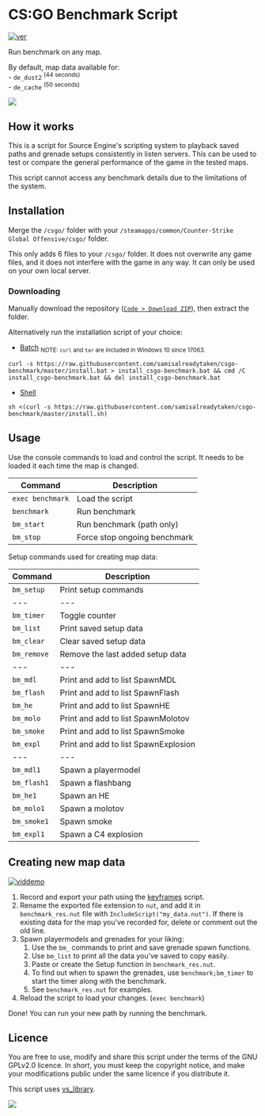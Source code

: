 # CS:GO Benchmark Script
[![ver][]](https://github.com/samisalreadytaken/csgo-benchmark)

Run benchmark on any map.

By default, map data available for:  
\- `de_dust2` <sup>(44 seconds)</sup>  
\- `de_cache` <sup>(50 seconds)</sup>  


[ver]: https://img.shields.io/badge/csgo--benchmark-v1.4.7-informational

![](../assets/image.jpg)

## How it works
This is a script for Source Engine's scripting system to playback saved paths and grenade setups consistently in listen servers. This can be used to test or compare the general performance of the game in the tested maps.

This script cannot access any benchmark details due to the limitations of the system.

## Installation
Merge the `/csgo/` folder with your `/steamapps/common/Counter-Strike Global Offensive/csgo/` folder.

This only adds 6 files to your `/csgo/` folder. It does not overwrite any game files, and it does not interfere with the game in any way. It can only be used on your own local server.

### Downloading
Manually download the repository ([`Code > Download ZIP`](https://github.com/samisalreadytaken/csgo-benchmark/archive/master.zip)), then extract the folder.

Alternatively run the installation script of your choice:

- [Batch](https://raw.githubusercontent.com/samisalreadytaken/csgo-benchmark/master/install.bat) <sub>NOTE: `curl` and `tar` are included in Windows 10 since 17063.</sub>
```
curl -s https://raw.githubusercontent.com/samisalreadytaken/csgo-benchmark/master/install.bat > install_csgo-benchmark.bat && cmd /C install_csgo-benchmark.bat && del install_csgo-benchmark.bat
```

- [Shell](https://raw.githubusercontent.com/samisalreadytaken/csgo-benchmark/master/install.sh)
```
sh <(curl -s https://raw.githubusercontent.com/samisalreadytaken/csgo-benchmark/master/install.sh)
```

## Usage
Use the console commands to load and control the script. It needs to be loaded it each time the map is changed.

Command             | Description
------------------- | -------------------
`exec benchmark`    | Load the script
`benchmark`         | Run benchmark
`bm_start`          | Run benchmark (path only)
`bm_stop`           | Force stop ongoing benchmark

Setup commands used for creating map data:

Command             | Description
------------------- | -------------------
`bm_setup`          | Print setup commands
---                 | ---
`bm_timer`          | Toggle counter
`bm_list`           | Print saved setup data
`bm_clear`          | Clear saved setup data
`bm_remove`         | Remove the last added setup data
---                 | ---
`bm_mdl`            | Print and add to list SpawnMDL
`bm_flash`          | Print and add to list SpawnFlash
`bm_he`             | Print and add to list SpawnHE
`bm_molo`           | Print and add to list SpawnMolotov
`bm_smoke`          | Print and add to list SpawnSmoke
`bm_expl`           | Print and add to list SpawnExplosion
---                 | ---
`bm_mdl1`           | Spawn a playermodel
`bm_flash1`         | Spawn a flashbang
`bm_he1`            | Spawn an HE
`bm_molo1`          | Spawn a molotov
`bm_smoke1`         | Spawn smoke
`bm_expl1`          | Spawn a C4 explosion

## Creating new map data
[![viddemo][]](https://www.youtube.com/watch?v=i_WziPbjNjY&t=1m7s)

1. Record and export your path using the [keyframes](https://github.com/samisalreadytaken/keyframes) script.
2. Rename the exported file extension to `nut`, and add it in `benchmark_res.nut` file with `IncludeScript("my_data.nut")`. If there is existing data for the map you've recorded for, delete or comment out the old line.
3. Spawn playermodels and grenades for your liking:
   1. Use the `bm_` commands to print and save grenade spawn functions.
   2. Use `bm_list` to print all the data you've saved to copy easily.
   3. Paste or create the Setup function in `benchmark_res.nut`.
   4. To find out when to spawn the grenades, use `benchmark;bm_timer` to start the timer along with the benchmark.
   5. See `benchmark_res.nut` for examples.
4. Reload the script to load your changes. (`exec benchmark`)

Done! You can run your new path by running the benchmark.

## Licence
You are free to use, modify and share this script under the terms of the GNU GPLv2.0 licence. In short, you must keep the copyright notice, and make your modifications public under the same licence if you distribute it.

This script uses [vs_library](https://github.com/samisalreadytaken/vs_library).

[![](http://hits.dwyl.com/samisalreadytaken/csgo-benchmark.svg)](http://hits.dwyl.com/samisalreadytaken/csgo-benchmark)

[viddemo]: https://img.shields.io/badge/Video_demonstration-red?logo=youtube
